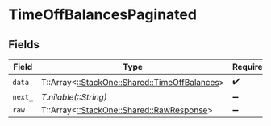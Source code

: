 # TimeOffBalancesPaginated


## Fields

| Field                                                                                   | Type                                                                                    | Required                                                                                | Description                                                                             |
| --------------------------------------------------------------------------------------- | --------------------------------------------------------------------------------------- | --------------------------------------------------------------------------------------- | --------------------------------------------------------------------------------------- |
| `data`                                                                                  | T::Array<[::StackOne::Shared::TimeOffBalances](../../models/shared/timeoffbalances.md)> | :heavy_check_mark:                                                                      | N/A                                                                                     |
| `next_`                                                                                 | *T.nilable(::String)*                                                                   | :heavy_minus_sign:                                                                      | N/A                                                                                     |
| `raw`                                                                                   | T::Array<[::StackOne::Shared::RawResponse](../../models/shared/rawresponse.md)>         | :heavy_minus_sign:                                                                      | N/A                                                                                     |
